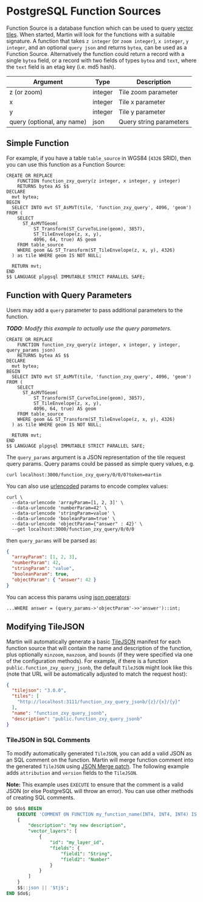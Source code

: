 # PostgreSQL Function Sources

Function Source is a database function which can be used to query [vector tiles](https://github.com/mapbox/vector-tile-spec). When started, Martin will look for the functions with a suitable signature. A function that takes `z integer` (or `zoom integer`), `x integer`, `y integer`, and an optional `query json` and returns `bytea`, can be used as a Function Source. Alternatively the function could return a record with a single `bytea` field, or a record with two fields of types `bytea` and `text`, where the `text` field is an etag key (i.e. md5 hash).

| Argument                   | Type    | Description             |
|----------------------------|---------|-------------------------|
| z (or zoom)                | integer | Tile zoom parameter     |
| x                          | integer | Tile x parameter        |
| y                          | integer | Tile y parameter        |
| query (optional, any name) | json    | Query string parameters |

## Simple Function
For example, if you have a table `table_source` in WGS84 (`4326` SRID), then you can use this function as a Function Source:

```sql, ignore
CREATE OR REPLACE
    FUNCTION function_zxy_query(z integer, x integer, y integer)
    RETURNS bytea AS $$
DECLARE
  mvt bytea;
BEGIN
  SELECT INTO mvt ST_AsMVT(tile, 'function_zxy_query', 4096, 'geom') FROM (
    SELECT
      ST_AsMVTGeom(
          ST_Transform(ST_CurveToLine(geom), 3857),
          ST_TileEnvelope(z, x, y),
          4096, 64, true) AS geom
    FROM table_source
    WHERE geom && ST_Transform(ST_TileEnvelope(z, x, y), 4326)
  ) as tile WHERE geom IS NOT NULL;

  RETURN mvt;
END
$$ LANGUAGE plpgsql IMMUTABLE STRICT PARALLEL SAFE;
```

## Function with Query Parameters
Users may add a `query` parameter to pass additional parameters to the function.

_**TODO**: Modify this example to actually use the query parameters._

```sql, ignore
CREATE OR REPLACE
    FUNCTION function_zxy_query(z integer, x integer, y integer, query_params json)
    RETURNS bytea AS $$
DECLARE
  mvt bytea;
BEGIN
  SELECT INTO mvt ST_AsMVT(tile, 'function_zxy_query', 4096, 'geom') FROM (
    SELECT
      ST_AsMVTGeom(
          ST_Transform(ST_CurveToLine(geom), 3857),
          ST_TileEnvelope(z, x, y),
          4096, 64, true) AS geom
    FROM table_source
    WHERE geom && ST_Transform(ST_TileEnvelope(z, x, y), 4326)
  ) as tile WHERE geom IS NOT NULL;

  RETURN mvt;
END
$$ LANGUAGE plpgsql IMMUTABLE STRICT PARALLEL SAFE;
```

The `query_params` argument is a JSON representation of the tile request query params.  Query params could be passed as simple query values, e.g.

```shell
curl localhost:3000/function_zxy_query/0/0/0?token=martin
```

You can also use [urlencoded](https://developer.mozilla.org/en-US/docs/Web/JavaScript/Reference/Global_Objects/encodeURIComponent) params to encode complex values:

```shell
curl \
  --data-urlencode 'arrayParam=[1, 2, 3]' \
  --data-urlencode 'numberParam=42' \
  --data-urlencode 'stringParam=value' \
  --data-urlencode 'booleanParam=true' \
  --data-urlencode 'objectParam={"answer" : 42}' \
  --get localhost:3000/function_zxy_query/0/0/0
```

then `query_params` will be parsed as:

```json
{
  "arrayParam": [1, 2, 3],
  "numberParam": 42,
  "stringParam": "value",
  "booleanParam": true,
  "objectParam": { "answer": 42 }
}
```

You can access this params using [json operators](https://www.postgresql.org/docs/current/functions-json.html):

```sql, ignore
...WHERE answer = (query_params->'objectParam'->>'answer')::int;
```

## Modifying TileJSON

Martin will automatically generate a basic [TileJSON](https://github.com/mapbox/tilejson-spec) manifest for each function source that will contain the name and description of the function, plus optionally `minzoom`, `maxzoom`, and `bounds` (if they were specified via one of the configuration methods).  For example, if there is a function `public.function_zxy_query_jsonb`, the default `TileJSON` might look like this (note that URL will be automatically adjusted to match the request host):

```json
{
  "tilejson": "3.0.0",
  "tiles": [
    "http://localhost:3111/function_zxy_query_jsonb/{z}/{x}/{y}"
  ],
  "name": "function_zxy_query_jsonb",
  "description": "public.function_zxy_query_jsonb"
}
```

### TileJSON in SQL Comments

To modify automatically generated `TileJSON`, you can add a valid JSON as an SQL comment on the function. Martin will merge function comment into the generated `TileJSON` using [JSON Merge patch](https://www.rfc-editor.org/rfc/rfc7386). The following example adds `attribution` and `version` fields to the `TileJSON`.

**Note:** This example uses `EXECUTE` to ensure that the comment is a valid JSON (or else PostgreSQL will throw an error).  You can use other methods of creating SQL comments.

```sql
DO $do$ BEGIN
    EXECUTE 'COMMENT ON FUNCTION my_function_name(INT4, INT4, INT4) IS $tj$' || $$
    {
        "description": "my new description",
        "vector_layers": [
            {
                "id": "my_layer_id",
                "fields": {
                    "field1": "String",
                    "field2": "Number"
                }
            }
        ]
    }
    $$::json || '$tj$';
END $do$;
```
